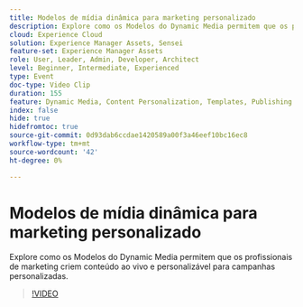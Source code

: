 ```yaml
---
title: Modelos de mídia dinâmica para marketing personalizado
description: Explore como os Modelos do Dynamic Media permitem que os profissionais de marketing criem conteúdo ao vivo e personalizável para campanhas personalizadas.
cloud: Experience Cloud
solution: Experience Manager Assets, Sensei
feature-set: Experience Manager Assets
role: User, Leader, Admin, Developer, Architect
level: Beginner, Intermediate, Experienced
type: Event
doc-type: Video Clip
duration: 155
feature: Dynamic Media, Content Personalization, Templates, Publishing
index: false
hide: true
hidefromtoc: true
source-git-commit: 0d93dab6ccdae1420589a00f3a46eef10bc16ec8
workflow-type: tm+mt
source-wordcount: '42'
ht-degree: 0%

---
```



# Modelos de mídia dinâmica para marketing personalizado

Explore como os Modelos do Dynamic Media permitem que os profissionais de marketing criem conteúdo ao vivo e personalizável para campanhas personalizadas.

>[!VIDEO](https://video.tv.adobe.com/v/3459241/?learn=on&enablevpops)
